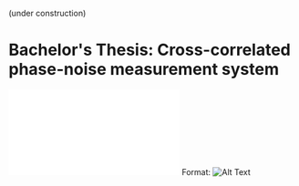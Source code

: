 (under construction)

# Bachelor's Thesis: Cross-correlated phase-noise measurement system 
 
![GitHub Logo](/extras/thema.pdf)
Format: ![Alt Text](url)
